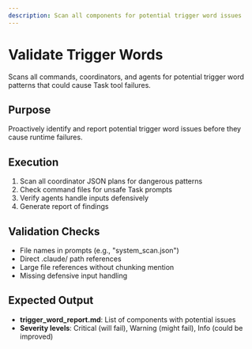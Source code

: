 ```yaml
---
description: Scan all components for potential trigger word issues
---
```


# Validate Trigger Words

Scans all commands, coordinators, and agents for potential trigger word patterns that could cause Task tool failures.

## Purpose

Proactively identify and report potential trigger word issues before they cause runtime failures.

## Execution

1. Scan all coordinator JSON plans for dangerous patterns
2. Check command files for unsafe Task prompts
3. Verify agents handle inputs defensively
4. Generate report of findings

## Validation Checks

- File names in prompts (e.g., "system_scan.json")
- Direct .claude/ path references
- Large file references without chunking mention
- Missing defensive input handling

## Expected Output

- **trigger_word_report.md**: List of components with potential issues
- **Severity levels**: Critical (will fail), Warning (might fail), Info (could be improved)
